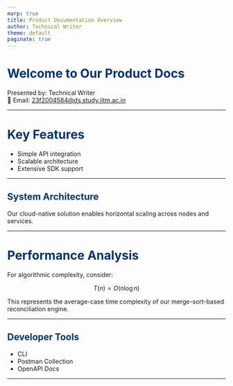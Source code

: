 ```yaml
---
marp: true
title: Product Documentation Overview
author: Technical Writer
theme: default
paginate: true
---
```


<!-- _header: Product Docs | _footer: Page % -->

# Welcome to Our Product Docs

Presented by: Technical Writer  
📧 Email: 23f2004584@ds.study.iitm.ac.in

---

<!-- _class: lead -->

# Key Features

- Simple API integration
- Scalable architecture
- Extensive SDK support

---

<!-- _backgroundImage: url('images/tds_bg_1.jpg') -->

## System Architecture

Our cloud-native solution enables horizontal scaling across nodes and services.

---

# Performance Analysis

For algorithmic complexity, consider:

$$
T(n) = O(n \log n)
$$

This represents the average-case time complexity of our merge-sort-based reconciliation engine.

---

<!-- _color: #003366 -->
<!-- _backgroundColor: #f0f8ff -->

## Developer Tools

- CLI
- Postman Collection
- OpenAPI Docs

---

<!-- Custom Styling -->
<style>
section {
  font-family: 'Segoe UI', sans-serif;
  font-size: 1.1em;
}
h1, h2 {
  color: #003366;
}
</style>
